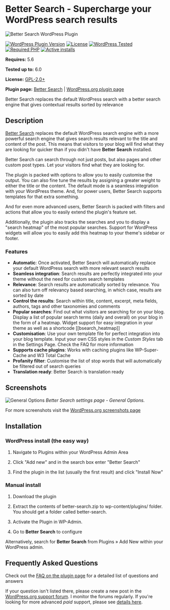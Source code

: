 # Better Search - Supercharge your WordPress search results

![Better Search WordPress Plugin](https://raw.github.com/ajaydsouza/better-search/master/wporg-assets/banner-1544x500.png)

[![WordPress Plugin Version](https://img.shields.io/wordpress/plugin/v/better-search.svg?style=flat-square)](https://wordpress.org/plugins/better-search/)
[![License](https://img.shields.io/badge/license-GPL_v2%2B-orange.svg?style=flat-square)](https://opensource.org/licenses/GPL-2.0)
[![WordPress Tested](https://img.shields.io/wordpress/v/better-search.svg?style=flat-square)](https://wordpress.org/plugins/better-search/)
[![Required PHP](https://img.shields.io/wordpress/plugin/required-php/better-search?style=flat-square)](https://wordpress.org/plugins/better-search/)
[![Active installs](https://img.shields.io/wordpress/plugin/installs/better-search?style=flat-square)](https://wordpress.org/plugins/better-search/)

__Requires:__ 5.6

__Tested up to:__ 6.0

__License:__ [GPL-2.0+](https://www.gnu.org/licenses/gpl-2.0.html)

__Plugin page:__ [Better Search](https://webberzone.com/plugins/better-search/) | [WordPress.org plugin page](https://wordpress.org/plugins/better-search/)

Better Search replaces the default WordPress search with a better search engine that gives contextual results sorted by relevance

## Description

[Better Search](https://webberzone.com/plugins/better-search/) replaces the default WordPress search engine with a more powerful search engine that gives search results relevant to the title and content of the post. This means that visitors to your blog will find what they are looking for quicker than if you didn't have __Better Search__ installed.

Better Search can search through not just posts, but also pages and other custom post types. Let your visitors find what they are looking for.

The plugin is packed with options to allow you to easily customise the output. You can also fine tune the results by assigning a greater weight to either the title or the content. The default mode is a seamless integration with your WordPress theme. And, for power users, Better Search supports templates for that extra something.

And for even more advanced users, Better Search is packed with filters and actions that allow you to easily extend the plugin's feature set.

Additionally, the plugin also tracks the searches and you to display a "search heatmap" of the most popular searches. Support for WordPress widgets will allow you to easily add this heatmap to your theme's sidebar or footer.

### Features

* __Automatic__: Once activated, Better Search will automatically replace your default WordPress search with more relevant search results
* __Seamless integration__: Search results are perfectly integrated into your theme without the need for custom search templates
* __Relevance__: Search results are automatically sorted by relevance. You can also turn off relevancy based searching, in which case, results are sorted by date
* __Control the results__: Search within title, content, excerpt, meta fields, authors, tags and other taxonomies and comments
* __Popular searches__: Find out what visitors are searching for on your blog. Display a list of popular search terms (daily and overall) on your blog in the form of a heatmap. Widget support for easy integration in your theme as well as a shortcode [[bsearch_heatmap]]
* __Customisation__: Use your own template file for perfect integration into your blog template. Input your own CSS styles in the *Custom Styles* tab in the Settings Page. Check the FAQ for more information
* __Supports cache plugins__: Works with caching plugins like WP-Super-Cache and W3 Total Cache
* __Profanity filter__: Customise the list of stop words that will automatically be filtered out of search queries
* __Translation ready__: Better Search is translation ready

## Screenshots

![General Options](https://raw.github.com/ajaydsouza/better-search/master/wporg-assets/screenshot-1.png)
*Better Search settings page - General Options.*

For more screenshots visit the [WordPress.org screenshots page](https://wordpress.org/plugins/better-search/screenshots/)

## Installation

### WordPress install (the easy way)

1. Navigate to Plugins within your WordPress Admin Area

2. Click "Add new" and in the search box enter "Better Search"

3. Find the plugin in the list (usually the first result) and click "Install Now"

### Manual install

1. Download the plugin

2. Extract the contents of better-search.zip to wp-content/plugins/ folder. You should get a folder called better-search.

3. Activate the Plugin in WP-Admin.

4. Go to __Better Search__ to configure

Alternatively, search for __Better Search__ from Plugins &raquo; Add New within your WordPress admin.

## Frequently Asked Questions

Check out the [FAQ on the plugin page](https://wordpress.org/plugins/better-search/faq/) for a detailed list of questions and answers

If your question isn't listed there, please create a new post in the [WordPress.org support forum](https://wordpress.org/support/plugin/better-search). I monitor the forums regularly. If you're looking for more advanced *paid* support, please see [details here](https://webberzone.com/support/).
